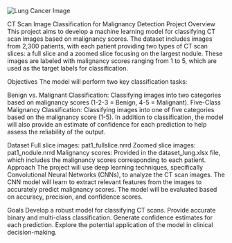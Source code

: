 ![Lung Cancer Image](LungCancerImage.avif)


CT Scan Image Classification for Malignancy Detection
Project Overview
This project aims to develop a machine learning model for classifying CT scan images based on malignancy scores. The dataset includes images from 2,300 patients, with each patient providing two types of CT scan slices: a full slice and a zoomed slice focusing on the largest nodule. These images are labeled with malignancy scores ranging from 1 to 5, which are used as the target labels for classification.

Objectives
The model will perform two key classification tasks:

Benign vs. Malignant Classification: Classifying images into two categories based on malignancy scores (1-2-3 = Benign, 4-5 = Malignant).
Five-Class Malignancy Classification: Classifying images into one of five categories based on the malignancy score (1-5).
In addition to classification, the model will also provide an estimate of confidence for each prediction to help assess the reliability of the output.

Dataset
Full slice images: pat1_fullslice.nrrd
Zoomed slice images: pat1_nodule.nrrd
Malignancy scores: Provided in the dataset_lung.xlsx file, which includes the malignancy scores corresponding to each patient.
Approach
The project will use deep learning techniques, specifically Convolutional Neural Networks (CNNs), to analyze the CT scan images. The CNN model will learn to extract relevant features from the images to accurately predict malignancy scores. The model will be evaluated based on accuracy, precision, and confidence scores.

Goals
Develop a robust model for classifying CT scans.
Provide accurate binary and multi-class classification.
Generate confidence estimates for each prediction.
Explore the potential application of the model in clinical decision-making.
